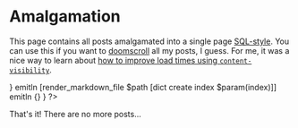 # Amalgamation

This page contains all posts amalgamated into a single page [SQL-style][sql-amalgamation].
You can use this if you want to [doomscroll] all my posts, I guess.
For me, it was a nice way to learn about [how to improve load times using `content-visibility`][content-visibility].

[sql-amalgamation]: https://www.sqlite.org/amalgamation.html
[doomscroll]: https://dictionary.cambridge.org/dictionary/english/doomscrolling
[content-visibility]: https://youtu.be/FFA-v-CIxJQ

<?
	foreach post $param(index) {
		lassign $post path title id created updated
		emitln {<article class="post">}
		emitln [render_markdown_file $path [dict create index $param(index)]]
		emitln {</article>}
	}
?>

That's it! There are no more posts...
